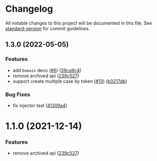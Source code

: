 # Changelog

All notable changes to this project will be documented in this file. See [standard-version](https://github.com/conventional-changelog/standard-version) for commit guidelines.

## 1.3.0 (2022-05-05)


### Features

* add `Domain` deco ([#6](https://github.com/opensumi/di/issues/6)) ([39ca9c4](https://github.com/opensumi/di/commit/39ca9c4b2b17bb0410c7c5c15f7fdb9f73f0092e))
* remove archived api ([239c527](https://github.com/opensumi/di/commit/239c52764a5a18e431c24a20494cf37925924db6))
* support create multiple case by token ([#13](https://github.com/opensumi/di/issues/13)) ([b0217db](https://github.com/opensumi/di/commit/b0217db25ada21299a995755194e9206c00eb59c))


### Bug Fixes

* fix injector test ([41309a4](https://github.com/opensumi/di/commit/41309a4c04424e8a7fa3c742b933f81e00a9e9d2))

<a name="1.1.0"></a>
# 1.1.0 (2021-12-14)


### Features

* remove archived api ([239c527](https://github.com/opensumi/di/commit/239c527))
